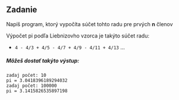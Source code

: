 ## Zadanie
Napíš program, ktorý vypočíta súčet tohto radu pre prvých **n** členov

Výpočet pi podľa Liebnizovho vzorca je takýto súčet radu:
- ``4 - 4/3 + 4/5 - 4/7 + 4/9 - 4/11 + 4/13`` ...

##### Môžeš dostať takýto výstup:
```
zadaj počet: 10
pi = 3.0418396189294032
zadaj počet: 100000
pi = 3.1415826535897198
```